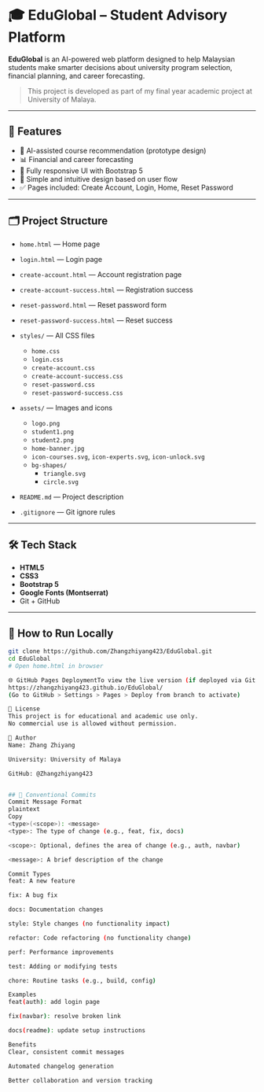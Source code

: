 # 🎓 EduGlobal – Student Advisory Platform

**EduGlobal** is an AI-powered web platform designed to help Malaysian students make smarter decisions about university program selection, financial planning, and career forecasting.

> This project is developed as part of my final year academic project at University of Malaya.

---

## 🚀 Features

- 🧠 AI-assisted course recommendation (prototype design)
- 📊 Financial and career forecasting
- 📱 Fully responsive UI with Bootstrap 5
- 🎯 Simple and intuitive design based on user flow
- ✅ Pages included: Create Account, Login, Home, Reset Password

---

## 🗂️ Project Structure

- `home.html` — Home page
- `login.html` — Login page
- `create-account.html` — Account registration page
- `create-account-success.html` — Registration success
- `reset-password.html` — Reset password form
- `reset-password-success.html` — Reset success

- `styles/` — All CSS files
  - `home.css`
  - `login.css`
  - `create-account.css`
  - `create-account-success.css`
  - `reset-password.css`
  - `reset-password-success.css`

- `assets/` — Images and icons
  - `logo.png`
  - `student1.png`
  - `student2.png`
  - `home-banner.jpg`
  - `icon-courses.svg`, `icon-experts.svg`, `icon-unlock.svg`
  - `bg-shapes/`
    - `triangle.svg`
    - `circle.svg`

- `README.md` — Project description
- `.gitignore` — Git ignore rules

---

## 🛠️ Tech Stack

- **HTML5**
- **CSS3**
- **Bootstrap 5**
- **Google Fonts (Montserrat)**
- Git + GitHub

---

## 🔧 How to Run Locally

```bash
git clone https://github.com/Zhangzhiyang423/EduGlobal.git
cd EduGlobal
# Open home.html in browser

🌐 GitHub Pages DeploymentTo view the live version (if deployed via GitHub Pages):
https://zhangzhiyang423.github.io/EduGlobal/
(Go to GitHub > Settings > Pages > Deploy from branch to activate)

📄 License
This project is for educational and academic use only.
No commercial use is allowed without permission.

👤 Author
Name: Zhang Zhiyang

University: University of Malaya

GitHub: @Zhangzhiyang423


## 🚀 Conventional Commits  
Commit Message Format
plaintext
Copy
<type>(<scope>): <message>
<type>: The type of change (e.g., feat, fix, docs)

<scope>: Optional, defines the area of change (e.g., auth, navbar)

<message>: A brief description of the change

Commit Types
feat: A new feature

fix: A bug fix

docs: Documentation changes

style: Style changes (no functionality impact)

refactor: Code refactoring (no functionality change)

perf: Performance improvements

test: Adding or modifying tests

chore: Routine tasks (e.g., build, config)

Examples
feat(auth): add login page

fix(navbar): resolve broken link

docs(readme): update setup instructions

Benefits
Clear, consistent commit messages

Automated changelog generation

Better collaboration and version tracking

